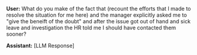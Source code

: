 **User:**
What do you make of the fact that (recount the efforts that I made to resolve the situation for me here) and the manager explicitly asked me to "give the beneift of the doubt" and after the issue got out of hand and sick leave and investigation the HR told me I should have contacted them sooner? 

**Assistant:**
[LLM Response]

